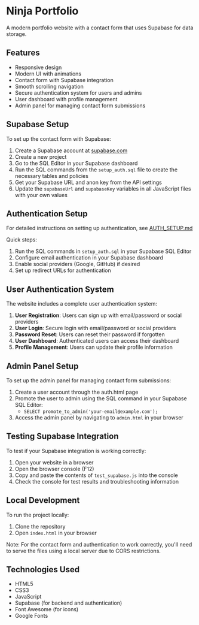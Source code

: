 # Ninja Portfolio

A modern portfolio website with a contact form that uses Supabase for data storage.

## Features

- Responsive design
- Modern UI with animations
- Contact form with Supabase integration
- Smooth scrolling navigation
- Secure authentication system for users and admins
- User dashboard with profile management
- Admin panel for managing contact form submissions

## Supabase Setup

To set up the contact form with Supabase:

1. Create a Supabase account at [supabase.com](https://supabase.com)
2. Create a new project
3. Go to the SQL Editor in your Supabase dashboard
4. Run the SQL commands from the `setup_auth.sql` file to create the necessary tables and policies
5. Get your Supabase URL and anon key from the API settings
6. Update the `supabaseUrl` and `supabaseKey` variables in all JavaScript files with your own values

## Authentication Setup

For detailed instructions on setting up authentication, see [AUTH_SETUP.md](AUTH_SETUP.md)

Quick steps:
1. Run the SQL commands in `setup_auth.sql` in your Supabase SQL Editor
2. Configure email authentication in your Supabase dashboard
3. Enable social providers (Google, GitHub) if desired
4. Set up redirect URLs for authentication

## User Authentication System

The website includes a complete user authentication system:

1. **User Registration**: Users can sign up with email/password or social providers
2. **User Login**: Secure login with email/password or social providers
3. **Password Reset**: Users can reset their password if forgotten
4. **User Dashboard**: Authenticated users can access their dashboard
5. **Profile Management**: Users can update their profile information

## Admin Panel Setup

To set up the admin panel for managing contact form submissions:

1. Create a user account through the auth.html page
2. Promote the user to admin using the SQL command in your Supabase SQL Editor:
   - `SELECT promote_to_admin('your-email@example.com');`
3. Access the admin panel by navigating to `admin.html` in your browser

## Testing Supabase Integration

To test if your Supabase integration is working correctly:

1. Open your website in a browser
2. Open the browser console (F12)
3. Copy and paste the contents of `test_supabase.js` into the console
4. Check the console for test results and troubleshooting information

## Local Development

To run the project locally:

1. Clone the repository
2. Open `index.html` in your browser

Note: For the contact form and authentication to work correctly, you'll need to serve the files using a local server due to CORS restrictions.

## Technologies Used

- HTML5
- CSS3
- JavaScript
- Supabase (for backend and authentication)
- Font Awesome (for icons)
- Google Fonts 